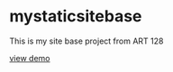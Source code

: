 # mystaticsitebase
This is my site base project from ART 128

[view demo](https://bananawww.github.io/mystaticsitebase/)